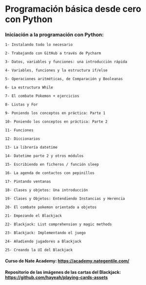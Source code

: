 # Programación básica desde cero con Python

### Iniciación a la programación con Python:

```
1- Instalando todo lo necesario

2- Trabajando con GitHub a través de Pycharm

3- Datos, variables y funciones: una introducción rápida

4- Variables, funciones y la estructura if/else

5- Operaciones aritméticas, de Comparación y Booleanas

6- La estructura While

7- El combate Pokemon + ejercicios

8- Listas y For

9- Poniendo los conceptos en práctica: Parte 1

10- Poniendo los conceptos en práctica: Parte 2

11- Funciones

12- Diccionarios

13- La librería datetime

14- Datetime parte 2 y otros módulos

15- Escribiendo en ficheros / función sleep

16- La agenda de contactos con pepinillos

17- Pintando ventanas

18- Clases y objetos: Una introducción

19- Clases y Objetos: Entendiendo Instancias y Herencia

20- El combate pokemon orientado a objetos

21- Empezando el Blackjack

22- Blackjack: List comprehension y magic methods

23- Blackjack: Implementando el juego

24- Añadiendo jugadores a Blackjack

25- Creando la UI del Blackjack
```
#### Curso de Nate Academy: https://academy.nategentile.com/
#### Repositorio de las imágenes de las cartas del Blackjack: https://github.com/hayeah/playing-cards-assets